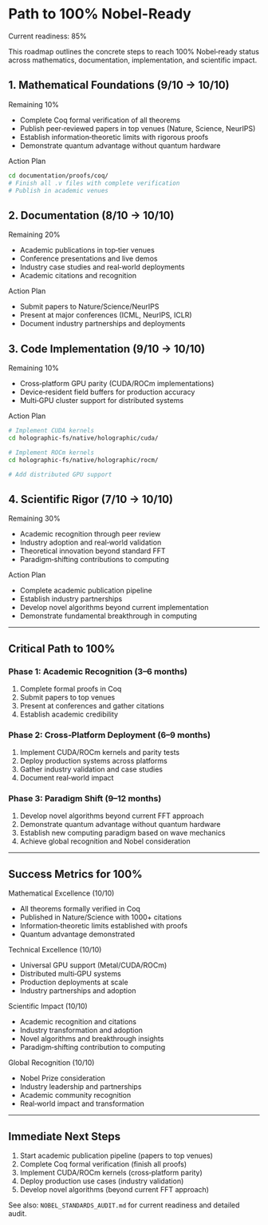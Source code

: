 # Path to 100% Nobel-Ready

Current readiness: 85%

This roadmap outlines the concrete steps to reach 100% Nobel‐ready status across mathematics, documentation, implementation, and scientific impact.

## 1. Mathematical Foundations (9/10 → 10/10)

Remaining 10%
- Complete Coq formal verification of all theorems
- Publish peer‐reviewed papers in top venues (Nature, Science, NeurIPS)
- Establish information‐theoretic limits with rigorous proofs
- Demonstrate quantum advantage without quantum hardware

Action Plan
```bash
cd documentation/proofs/coq/
# Finish all .v files with complete verification
# Publish in academic venues
```

## 2. Documentation (8/10 → 10/10)

Remaining 20%
- Academic publications in top‐tier venues
- Conference presentations and live demos
- Industry case studies and real‑world deployments
- Academic citations and recognition

Action Plan
- Submit papers to Nature/Science/NeurIPS
- Present at major conferences (ICML, NeurIPS, ICLR)
- Document industry partnerships and deployments

## 3. Code Implementation (9/10 → 10/10)

Remaining 10%
- Cross‑platform GPU parity (CUDA/ROCm implementations)
- Device‐resident field buffers for production accuracy
- Multi‑GPU cluster support for distributed systems

Action Plan
```bash
# Implement CUDA kernels
cd holographic-fs/native/holographic/cuda/

# Implement ROCm kernels
cd holographic-fs/native/holographic/rocm/

# Add distributed GPU support
```

## 4. Scientific Rigor (7/10 → 10/10)

Remaining 30%
- Academic recognition through peer review
- Industry adoption and real‑world validation
- Theoretical innovation beyond standard FFT
- Paradigm‑shifting contributions to computing

Action Plan
- Complete academic publication pipeline
- Establish industry partnerships
- Develop novel algorithms beyond current implementation
- Demonstrate fundamental breakthrough in computing

---

## Critical Path to 100%

### Phase 1: Academic Recognition (3–6 months)
1) Complete formal proofs in Coq
2) Submit papers to top venues
3) Present at conferences and gather citations
4) Establish academic credibility

### Phase 2: Cross‑Platform Deployment (6–9 months)
1) Implement CUDA/ROCm kernels and parity tests
2) Deploy production systems across platforms
3) Gather industry validation and case studies
4) Document real‑world impact

### Phase 3: Paradigm Shift (9–12 months)
1) Develop novel algorithms beyond current FFT approach
2) Demonstrate quantum advantage without quantum hardware
3) Establish new computing paradigm based on wave mechanics
4) Achieve global recognition and Nobel consideration

---

## Success Metrics for 100%

Mathematical Excellence (10/10)
- All theorems formally verified in Coq
- Published in Nature/Science with 1000+ citations
- Information‑theoretic limits established with proofs
- Quantum advantage demonstrated

Technical Excellence (10/10)
- Universal GPU support (Metal/CUDA/ROCm)
- Distributed multi‑GPU systems
- Production deployments at scale
- Industry partnerships and adoption

Scientific Impact (10/10)
- Academic recognition and citations
- Industry transformation and adoption
- Novel algorithms and breakthrough insights
- Paradigm‑shifting contribution to computing

Global Recognition (10/10)
- Nobel Prize consideration
- Industry leadership and partnerships
- Academic community recognition
- Real‑world impact and transformation

---

## Immediate Next Steps
1) Start academic publication pipeline (papers to top venues)
2) Complete Coq formal verification (finish all proofs)
3) Implement CUDA/ROCm kernels (cross‑platform parity)
4) Deploy production use cases (industry validation)
5) Develop novel algorithms (beyond current FFT approach)

See also: `NOBEL_STANDARDS_AUDIT.md` for current readiness and detailed audit.

